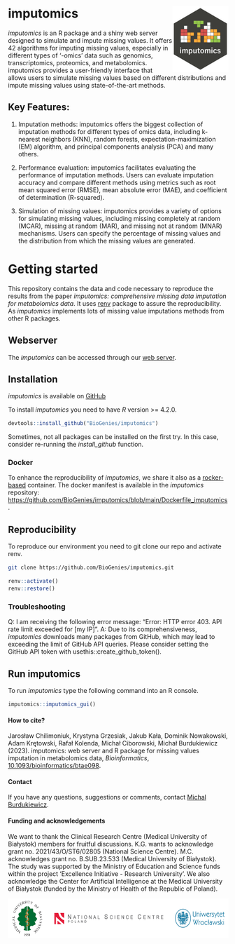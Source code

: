 
# imputomics <img src='man/figures/logo.png' align="right" height="150"/>

*imputomics* is an R package and a shiny web server designed to simulate
and impute missing values. It offers 42 algorithms for imputing missing
values, especially in different types of ‘-omics’ data such as genomics,
transcriptomics, proteomics, and metabolomics. imputomics provides a
user-friendly interface that allows users to simulate missing values
based on different distributions and impute missing values using
state-of-the-art methods.

## Key Features:

1.  Imputation methods: imputomics offers the biggest collection of
    imputation methods for different types of omics data, including
    k-nearest neighbors (KNN), random forests, expectation-maximization
    (EM) algorithm, and principal components analysis (PCA) and many
    others.

2.  Performance evaluation: imputomics facilitates evaluating the
    performance of imputation methods. Users can evaluate imputation
    accuracy and compare different methods using metrics such as root
    mean squared error (RMSE), mean absolute error (MAE), and
    coefficient of determination (R-squared).

3.  Simulation of missing values: imputomics provides a variety of
    options for simulating missing values, including missing completely
    at random (MCAR), missing at random (MAR), and missing not at random
    (MNAR) mechanisms. Users can specify the percentage of missing
    values and the distribution from which the missing values are
    generated.

# Getting started

This repository contains the data and code necessary to reproduce the
results from the paper *imputomics: comprehensive missing data
imputation for metabolomics data*. It uses
[renv](https://CRAN.R-project.org/package=renv) package to assure the
reproducibility. As *imputomics* implements lots of missing value
imputations methods from other R packages.

## Webserver

The *imputomics* can be accessed through our [web
server](https://biogenies.info/imputomics-ws/).

## Installation

*imputomics* is available on
[GitHub](https://github.com/BioGenies/imputomics)

To install *imputomics* you need to have *R* version \>= 4.2.0.

``` r
devtools::install_github("BioGenies/imputomics")
```

Sometimes, not all packages can be installed on the first try. In this
case, consider re-running the *install_github* function.

### Docker

To enhance the reproducibility of *imputomics*, we share it also as a
[rocker-based](https://github.com/rocker-org) container. The docker
manifest is available in the *imputomics* repository:
<https://github.com/BioGenies/imputomics/blob/main/Dockerfile_imputomics>.

## Reproducibility

To reproduce our environment you need to git clone our repo and activate
renv.

``` bash
git clone https://github.com/BioGenies/imputomics.git
```

``` r
renv::activate()
renv::restore()
```

### Troubleshooting

Q: I am receiving the following error message: “Error: HTTP error 403.
API rate limit exceeded for \[my IP\]”. A: Due to its comprehensiveness,
*imputomics* downloads many packages from GitHub, which may lead to
exceeding the limit of GitHub API queries. Please consider setting the
GitHub API token with usethis::create_github_token().

## Run imputomics

To run *imputomics* type the following command into an R console.

``` r
imputomics::imputomics_gui()
```

<!-- # How to cite -->

#### How to cite?

Jarosław Chilimoniuk, Krystyna Grzesiak, Jakub Kała, Dominik Nowakowski,
Adam Krętowski, Rafał Kolenda, Michał Ciborowski, Michał Burdukiewicz
(2023). imputomics: web server and R package for missing values
imputation in metabolomics data, *Bioinformatics*,
[10.1093/bioinformatics/btae098](https://doi.org/10.1093/bioinformatics/btae098).

#### Contact

If you have any questions, suggestions or comments, contact [Michal
Burdukiewicz](mailto:michalburdukiewicz@gmail.com).

#### Funding and acknowledgements

We want to thank the Clinical Research Centre (Medical University of
Białystok) members for fruitful discussions. K.G. wants to acknowledge
grant no. 2021/43/O/ST6/02805 (National Science Centre). M.C.
acknowledges grant no. B.SUB.23.533 (Medical University of Białystok).
The study was supported by the Ministry of Education and Science funds
within the project ‘Excellence Initiative - Research University’. We
also acknowledge the Center for Artificial Intelligence at the Medical
University of Białystok (funded by the Ministry of Health of the
Republic of Poland).

<img src='man/figures/funding.png' style='height: 90px'>
